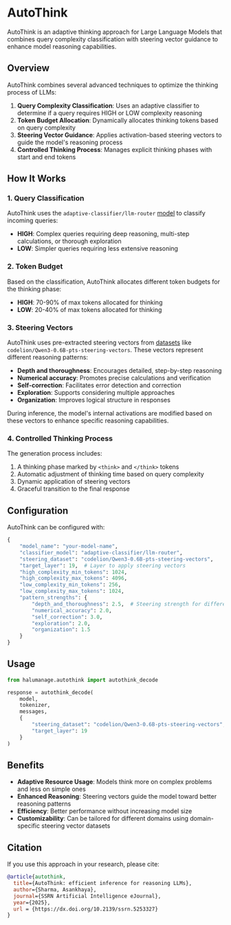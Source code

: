 # AutoThink

AutoThink is an adaptive thinking approach for Large Language Models that combines query complexity classification with steering vector guidance to enhance model reasoning capabilities.

## Overview

AutoThink combines several advanced techniques to optimize the thinking process of LLMs:

1. **Query Complexity Classification**: Uses an adaptive classifier to determine if a query requires HIGH or LOW complexity reasoning
2. **Token Budget Allocation**: Dynamically allocates thinking tokens based on query complexity
3. **Steering Vector Guidance**: Applies activation-based steering vectors to guide the model's reasoning process
4. **Controlled Thinking Process**: Manages explicit thinking phases with start and end tokens

## How It Works

### 1. Query Classification

AutoThink uses the `adaptive-classifier/llm-router` [model](https://huggingface.co/adaptive-classifier/llm-router) to classify incoming queries:

- **HIGH**: Complex queries requiring deep reasoning, multi-step calculations, or thorough exploration
- **LOW**: Simpler queries requiring less extensive reasoning

### 2. Token Budget

Based on the classification, AutoThink allocates different token budgets for the thinking phase:

- **HIGH**: 70-90% of max tokens allocated for thinking
- **LOW**: 20-40% of max tokens allocated for thinking

### 3. Steering Vectors

AutoThink uses pre-extracted steering vectors from [datasets](https://huggingface.co/datasets?other=pts) like `codelion/Qwen3-0.6B-pts-steering-vectors`. These vectors represent different reasoning patterns:

- **Depth and thoroughness**: Encourages detailed, step-by-step reasoning
- **Numerical accuracy**: Promotes precise calculations and verification
- **Self-correction**: Facilitates error detection and correction
- **Exploration**: Supports considering multiple approaches
- **Organization**: Improves logical structure in responses

During inference, the model's internal activations are modified based on these vectors to enhance specific reasoning capabilities.

### 4. Controlled Thinking Process

The generation process includes:
1. A thinking phase marked by `<think>` and `</think>` tokens
2. Automatic adjustment of thinking time based on query complexity
3. Dynamic application of steering vectors
4. Graceful transition to the final response

## Configuration

AutoThink can be configured with:

```python
{
    "model_name": "your-model-name",
    "classifier_model": "adaptive-classifier/llm-router",
    "steering_dataset": "codelion/Qwen3-0.6B-pts-steering-vectors",
    "target_layer": 19,  # Layer to apply steering vectors
    "high_complexity_min_tokens": 1024, 
    "high_complexity_max_tokens": 4096,
    "low_complexity_min_tokens": 256,
    "low_complexity_max_tokens": 1024,
    "pattern_strengths": {
        "depth_and_thoroughness": 2.5,  # Steering strength for different patterns
        "numerical_accuracy": 2.0,
        "self_correction": 3.0,
        "exploration": 2.0,
        "organization": 1.5
    }
}
```

## Usage

```python
from halumanage.autothink import autothink_decode

response = autothink_decode(
    model,
    tokenizer,
    messages,
    {
        "steering_dataset": "codelion/Qwen3-0.6B-pts-steering-vectors",
        "target_layer": 19
    }
)
```

## Benefits

- **Adaptive Resource Usage**: Models think more on complex problems and less on simple ones
- **Enhanced Reasoning**: Steering vectors guide the model toward better reasoning patterns
- **Efficiency**: Better performance without increasing model size
- **Customizability**: Can be tailored for different domains using domain-specific steering vector datasets


## Citation

If you use this approach in your research, please cite:

```bibtex
@article{autothink,
  title={AutoThink: efficient inference for reasoning LLMs},
  author={Sharma, Asankhaya},
  journal={SSRN Artificial Intelligence eJournal},
  year={2025},
  url = {https://dx.doi.org/10.2139/ssrn.5253327}
}
```
